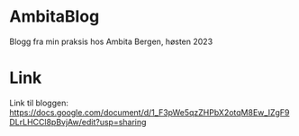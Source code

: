 # AmbitaBlog
Blogg fra min praksis hos Ambita Bergen, høsten 2023

# Link
Link til bloggen: https://docs.google.com/document/d/1_F3pWe5qzZHPbX2otqM8Ew_IZgF9DLrLHCCl8pBvjAw/edit?usp=sharing
